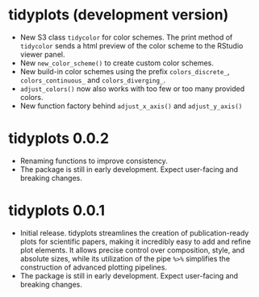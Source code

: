 # tidyplots (development version)

* New S3 class `tidycolor` for color schemes. The print method of `tidycolor` sends a html preview of the color scheme to the RStudio viewer panel.
* New `new_color_scheme()` to create custom color schemes.
* New build-in color schemes using the prefix `colors_discrete_`, `colors_continuous_` and `colors_diverging_`. 
* `adjust_colors()` now also works with too few or too many provided colors.
* New function factory behind `adjust_x_axis()` and `adjust_y_axis()`

# tidyplots 0.0.2

* Renaming functions to improve consistency.
* The package is still in early development. Expect user-facing and breaking changes.

# tidyplots 0.0.1

* Initial release. tidyplots streamlines the creation of publication-ready plots for scientific papers, making it incredibly easy to add and refine plot elements. It allows precise control over composition, style, and absolute sizes, while its utilization of the pipe `%>%` simplifies the construction of advanced plotting pipelines.
* The package is still in early development. Expect user-facing and breaking changes.

